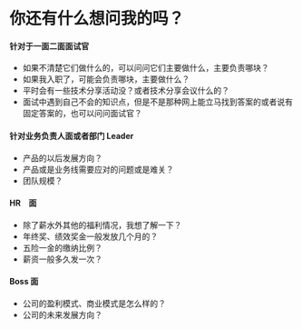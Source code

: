 # 你还有什么想问我的吗？

#### 针对于一面二面面试官

- 如果不清楚它们做什么的，可以问问它们主要做什么，主要负责哪块？
- 如果我入职了，可能会负责哪块，主要做什么？
- 平时会有一些技术分享活动没？或者技术分享会议什么的？
- 面试中遇到自己不会的知识点，但是不是那种网上能立马找到答案的或者说有固定答案的，也可以问问面试官？

#### 针对业务负责人面或者部门 Leader

- 产品的以后发展方向？
- 产品或是业务线需要应对的问题或是难关？
- 团队规模？

#### HR　面

- 除了薪水外其他的福利情况，我想了解一下？
- 年终奖、绩效奖金一般发放几个月的？
- 五险一金的缴纳比例？
- 薪资一般多久发一次？

#### Boss 面

- 公司的盈利模式、商业模式是怎么样的？
- 公司的未来发展方向？
